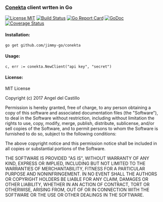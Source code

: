 ### [Conekta](https://www.conekta.com) client wrtten in Go

[![License MIT](https://img.shields.io/npm/l/express.svg)](http://opensource.org/licenses/MIT)
[![Build Status](https://travis-ci.org/jimmy-go/conekta.svg?branch=master)](https://travis-ci.org/jimmy-go/conekta)
[![Go Report Card](https://goreportcard.com/badge/github.com/jimmy-go/conekta)](https://goreportcard.com/report/github.com/jimmy-go/conekta)
[![GoDoc](http://godoc.org/github.com/jimmy-go/conekta?status.png)](http://godoc.org/github.com/jimmy-go/conekta)
[![Coverage Status](https://coveralls.io/repos/github/jimmy-go/conekta/badge.svg?branch=master)](https://coveralls.io/github/jimmy-go/conekta?branch=master)

#### Installation:

```
go get github.com/jimmy-go/conekta
```

#### Usage:

```
c, err := conekta.NewClient("api key", "secret")
```

#### License:

MIT License

Copyright (c) 2017 Angel del Castillo

Permission is hereby granted, free of charge, to any person obtaining a copy
of this software and associated documentation files (the "Software"), to deal
in the Software without restriction, including without limitation the rights
to use, copy, modify, merge, publish, distribute, sublicense, and/or sell
copies of the Software, and to permit persons to whom the Software is
furnished to do so, subject to the following conditions:

The above copyright notice and this permission notice shall be included in all
copies or substantial portions of the Software.

THE SOFTWARE IS PROVIDED "AS IS", WITHOUT WARRANTY OF ANY KIND, EXPRESS OR
IMPLIED, INCLUDING BUT NOT LIMITED TO THE WARRANTIES OF MERCHANTABILITY,
FITNESS FOR A PARTICULAR PURPOSE AND NONINFRINGEMENT. IN NO EVENT SHALL THE
AUTHORS OR COPYRIGHT HOLDERS BE LIABLE FOR ANY CLAIM, DAMAGES OR OTHER
LIABILITY, WHETHER IN AN ACTION OF CONTRACT, TORT OR OTHERWISE, ARISING FROM,
OUT OF OR IN CONNECTION WITH THE SOFTWARE OR THE USE OR OTHER DEALINGS IN THE
SOFTWARE.
